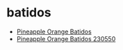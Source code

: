 # batidos

 * [Pineapple Orange Batidos](../../index/p/pineapple-orange-batidos-230550.json)
 * [Pineapple Orange Batidos 230550](../../index/p/pineapple-orange-batidos-230550.json)
